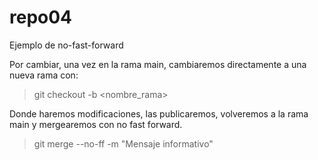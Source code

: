 # repo04
Ejemplo de no-fast-forward

Por cambiar, una vez en la rama main, cambiaremos directamente a una nueva rama con:

> git checkout -b <nombre_rama>

Donde haremos modificaciones, las publicaremos, volveremos a la rama main y mergearemos con no fast forward.

> git merge --no-ff -m "Mensaje informativo"

